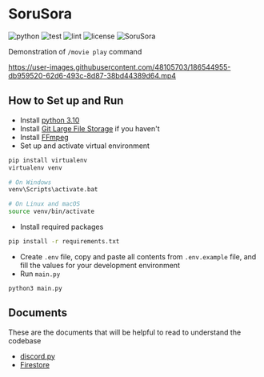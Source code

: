 # SoruSora
![python](https://img.shields.io/badge/python-v3.10-blue) ![test](https://github.com/SeoulSKY/SoruSora/actions/workflows/pytest.yml/badge.svg) ![lint](https://github.com/SeoulSKY/SoruSora/actions/workflows/pylint.yml/badge.svg) ![license](https://img.shields.io/github/license/SeoulSKY/SoruSora) ![SoruSora](https://img.shields.io/badge/SoruSora-online-green?style=flat&logo=discord)

Demonstration of `/movie play` command

https://user-images.githubusercontent.com/48105703/186544955-db959520-62d6-493c-8d87-38bd44389d64.mp4



## How to Set up and Run

* Install [python 3.10](https://www.python.org/downloads/)
* Install [Git Large File Storage](https://git-lfs.github.com) if you haven't
* Install [FFmpeg](https://ffmpeg.org/download.html)
* Set up and activate virtual environment

```bash
pip install virtualenv
virtualenv venv

# On Windows
venv\Scripts\activate.bat

# On Linux and macOS
source venv/bin/activate
```

* Install required packages

```bash
pip install -r requirements.txt
```

* Create `.env` file, copy and paste all contents from `.env.example` file, and fill the values for your development environment
* Run `main.py`

```
python3 main.py
```

## Documents

These are the documents that will be helpful to read to understand the codebase

* [discord.py](https://discordpy.readthedocs.io/en/latest/)
* [Firestore](https://firebase.google.com/docs/firestore/)
